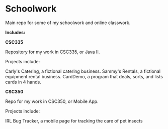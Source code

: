 # Schoolwork
Main repo for some of my schoolwork and online classwork.

**Includes:**


**CSC335**


Repository for my work in CSC335, or Java II.

Projects include:


Carly's Catering, a fictional catering business.
Sammy's Rentals, a fictional equipment rental business.
CardDemo, a program that deals, sorts, and lists cards in 4 hands.

**CSC350**


Repo for my work in CSC350, or Mobile App.

Projects include: 

IRL Bug Tracker, a mobile page for tracking the care of pet insects
